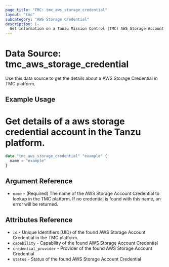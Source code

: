```yaml
---
page_title: "TMC: tmc_aws_storage_credential"
layout: "tmc"
subcategory: "AWS Storage Credential"
description: |-
  Get information on a Tanzu Mission Control (TMC) AWS Storage Account Credential.
---
```


# Data Source: tmc_aws_storage_credential

Use this data source to get the details about a AWS Storage Credential in TMC platform.

## Example Usage
# Get details of a aws storage credential account in the Tanzu platform.
```terraform
data "tmc_aws_storage_credential" "example" {
  name = "example"
}
```

## Argument Reference

* `name` - (Required) The name of the AWS Storage Account Credential to lookup in the TMC platform. If no credential is found with this name, an error will be returned.

## Attributes Reference

* `id` - Unique Identifiers (UID) of the found AWS Storage Account Credential in the TMC platform.
* `capability` - Capability of the found AWS Storage Account Credential
* `credential_provider` - Provider of the found AWS Storage Account Credential
* `status` - Status of the found AWS Storage Account Credential